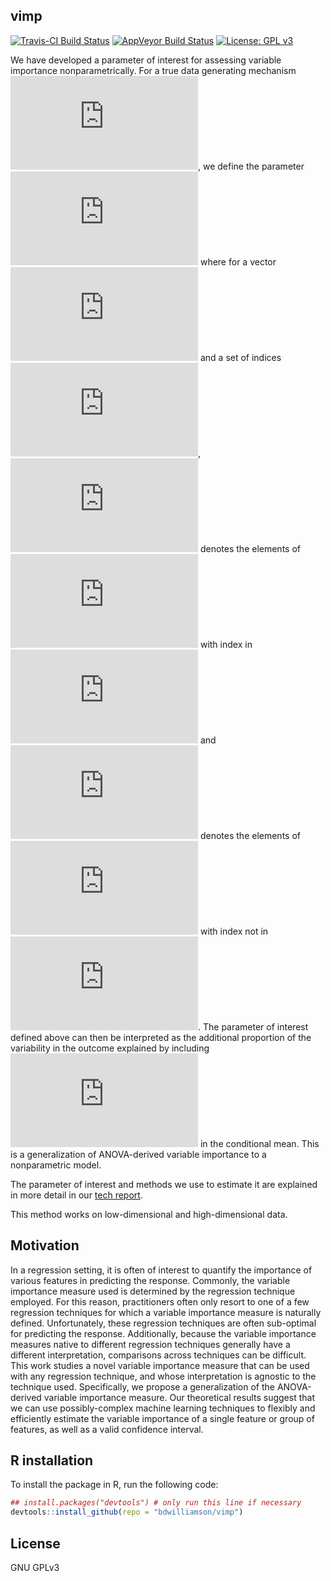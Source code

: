 ## vimp

[![Travis-CI Build Status](https://travis-ci.org/bdwilliamson/vimp.svg?branch=master)](https://travis-ci.org/bdwilliamson/vimp)
[![AppVeyor Build Status](https://ci.appveyor.com/api/projects/status/github/bdwilliamson/vimp?branch=master&svg=true)](https://ci.appveyor.com/project/bdwilliamson/vimp)
[![License: GPL v3](https://img.shields.io/badge/License-GPL%20v3-blue.svg)](https://www.gnu.org/licenses/gpl-3.0)

We have developed a parameter of interest for assessing variable importance nonparametrically. For a true data generating mechanism ![equation](http://latex.codecogs.com/gif.latex?P_0), we define the parameter ![equation](http://latex.codecogs.com/gif.latex?%5CPsi_s%28P_0%29%20%3A%3D%20%5Cfrac%7B%5Cint%20%5C%7BE_%7BP_0%7D%28Y%20%5Cmid%20X%20%3D%20x%29%20-%20E_%7BP_0%7D%28Y%20%5Cmid%20X_%7B%28-s%29%7D%20%3D%20x_%7B%28-s%29%7D%29%5C%7D%5E2%20dP_0%28x%29%7D%7Bvar_%7BP_0%7D%28Y%29%7D%2C) where for a vector ![equation](http://latex.codecogs.com/gif.latex?v) and a set of indices ![equation](http://latex.codecogs.com/gif.latex?r), ![equation](http://latex.codecogs.com/gif.latex?v_r) denotes the elements of ![equation](http://latex.codecogs.com/gif.latex?v) with index in ![equation](http://latex.codecogs.com/gif.latex?r) and ![equation](http://latex.codecogs.com/gif.latex?v_%7B%28-r%29%7D) denotes the elements of ![equation](http://latex.codecogs.com/gif.latex?v) with index not in ![equation](http://latex.codecogs.com/gif.latex?r). The parameter of interest defined above can then be interpreted as the additional proportion of the variability in the outcome explained by including ![equation](http://latex.codecogs.com/gif.latex?X_s) in the conditional mean. This is a generalization of ANOVA-derived variable importance to a nonparametric model. 

The parameter of interest and methods we use to estimate it are explained in more detail in our [tech report](http://biostats.bepress.com/uwbiostat/paper422/).

This method works on low-dimensional and high-dimensional data. 

## Motivation

In a regression setting, it is often of interest to quantify the importance of various features in predicting the response. Commonly, the variable importance measure used is determined by the regression technique employed. For this reason, practitioners often only resort to one of a few regression techniques for which a variable importance measure is naturally defined. Unfortunately, these regression techniques are often sub-optimal for predicting the response. Additionally, because the variable importance measures native to different regression techniques generally have a different interpretation, comparisons across techniques can be difficult. This work studies a novel variable importance measure that can be used with any regression technique, and whose interpretation is agnostic to the technique used. Specifically, we propose a generalization of the ANOVA-derived variable importance measure. Our theoretical results suggest that we can use possibly-complex machine learning techniques to flexibly and efficiently estimate the variable importance of a single feature or group of features, as well as a valid confidence interval.

## R installation

To install the package in R, run the following code:

```r
## install.packages("devtools") # only run this line if necessary
devtools::install_github(repo = "bdwilliamson/vimp")
```

## License

GNU GPLv3
